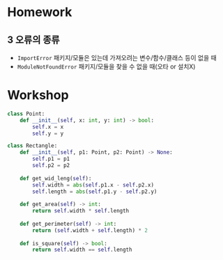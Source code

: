 # Homework

## 3 오류의 종류

- `ImportError`  패키지/모듈은 있는데 가져오려는 변수/함수/클래스 등이 없을 때
- `ModuleNotFoundError`  패키지/모듈을 찾을 수 없을 때(오타 or 설치X)



# Workshop

```python
class Point:
    def __init__(self, x: int, y: int) -> bool:
        self.x = x
        self.y = y

class Rectangle:
    def __init__(self, p1: Point, p2: Point) -> None:
        self.p1 = p1
        self.p2 = p2
        
    def get_wid_leng(self):
        self.width = abs(self.p1.x - self.p2.x)
        self.length = abs(self.p1.y - self.p2.y)
        
    def get_area(self) -> int:
        return self.width * self.length
    
    def get_perimeter(self) -> int:
        return (self.width + self.length) * 2
    
    def is_square(self) -> bool:
        return self.width == self.length
```

